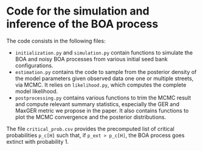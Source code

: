 # Code for the simulation and inference of the BOA process

The code consists in the following files:
- `initialization.py` and `simulation.py` contain functions to simulate the BOA and noisy BOA processes from various initial seed bank configurations.
- `estimation.py` contains the code to sample from the posterior density of the model parameters given observed data one one or multiple streets, via MCMC. It relies on `likelihood.py`, which computes the complete model likelihood.
- `postprocessing.py` contains various functions to trim the MCMC result and compute relevant summary statistics, especially the GER and MaxGER metric we propose in the paper. It also contains functions to plot the MCMC convergence and the posterior distributions.

The file `critical_prob.csv` provides the precomputed list of critical probabilities `p_c[H]` such that, if `p_ext > p_c[H]`, the BOA process goes extinct with probability 1.